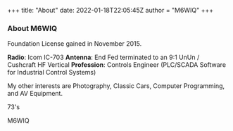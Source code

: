 +++
title: "About"
date: 2022-01-18T22:05:45Z
author = "M6WIQ"
+++

### About M6WIQ ###

Foundation License gained in November 2015.

**Radio**: Icom IC-703
**Antenna**: End Fed terminated to an 9:1 UnUn / Cushcraft HF Vertical
**Profession**: Controls Engineer (PLC/SCADA Software for Industrial Control Systems)

My other interests are Photography, Classic Cars, Computer Programming, and AV Equipment.

73's

M6WIQ